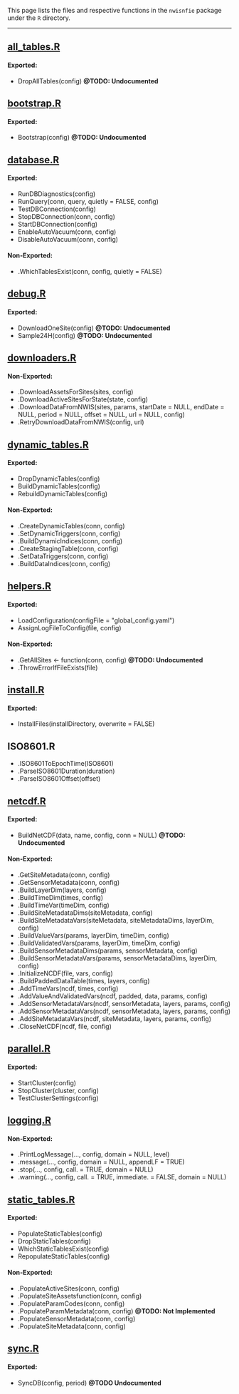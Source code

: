 This page lists the files and respective functions in the `nwisnfie` package under the `R` directory. 

<hr>

## [all_tables.R](https://github.com/Kevin-M-Smith/nwisnfie/tree/master/R/all_tables.R)
#### Exported:
* DropAllTables(config)         				__@TODO: Undocumented__

## [bootstrap.R](https://github.com/Kevin-M-Smith/nwisnfie/tree/master/R/bootstrap.R)
#### Exported:
* Bootstrap(config)						__@TODO: Undocumented__

## [database.R](https://github.com/Kevin-M-Smith/nwisnfie/tree/master/R/database.R)
#### Exported: 
* RunDBDiagnostics(config)
* RunQuery(conn, query, quietly = FALSE, config)
* TestDBConnection(config)
* StopDBConnection(conn, config)
* StartDBConnection(config)
* EnableAutoVacuum(conn, config)
* DisableAutoVacuum(conn, config)

#### Non-Exported:
* .WhichTablesExist(conn, config, quietly = FALSE)

## [debug.R](https://github.com/Kevin-M-Smith/nwisnfie/tree/master/R/debug.R)
#### Exported:
* DownloadOneSite(config)              			__@TODO: Undocumented__
* Sample24H(config)					__@TODO: Undocumented__

## [downloaders.R](https://github.com/Kevin-M-Smith/nwisnfie/tree/master/R/downloaders.R)
#### Non-Exported: 
* .DownloadAssetsForSites(sites, config)
* .DownloadActiveSitesForState(state, config)
* .DownloadDataFromNWIS(sites, params, startDate = NULL, endDate = NULL, period = NULL, offset = NULL, url = NULL, config)  
* .RetryDownloadDataFromNWIS(config, url)			

## [dynamic_tables.R](https://github.com/Kevin-M-Smith/nwisnfie/tree/master/R/dynamic_tables.R)
#### Exported:
* DropDynamicTables(config)           
* BuildDynamicTables(config)
* RebuildDynamicTables(config)

#### Non-Exported: 
* .CreateDynamicTables(conn, config)
* .SetDynamicTriggers(conn, config)
* .BuildDynamicIndices(conn, config)
* .CreateStagingTable(conn, config)
* .SetDataTriggers(conn, config)
* .BuildDataIndices(conn, config)

## [helpers.R](https://github.com/Kevin-M-Smith/nwisnfie/tree/master/R/helpers.R)
#### Exported:
* LoadConfiguration(configFile = "global_config.yaml")
* AssignLogFileToConfig(file, config)

#### Non-Exported:
* .GetAllSites <- function(conn, config)              		__@TODO: Undocumented__
* .ThrowErrorIfFileExists(file)

## [install.R](https://github.com/Kevin-M-Smith/nwisnfie/tree/master/R/install.R)
#### Exported:
* InstallFiles(installDirectory, overwrite = FALSE)

## ISO8601.R
* .ISO8601ToEpochTime(ISO8601)
* .ParseISO8601Duration(duration)
* .ParseISO8601Offset(offset)

## [netcdf.R](https://github.com/Kevin-M-Smith/nwisnfie/tree/master/R/netcdf.R)
#### Exported:
* BuildNetCDF(data, name, config, conn = NULL)                  __@TODO: Undocumented__

#### Non-Exported:
* .GetSiteMetadata(conn, config)
* .GetSensorMetadata(conn, config)
* .BuildLayerDim(layers, config)
* .BuildTimeDim(times, config)
* .BuildTimeVar(timeDim, config)
* .BuildSiteMetadataDims(siteMetadata, config)
* .BuildSiteMetadataVars(siteMetadata, siteMetadataDims, layerDim, config)
* .BuildValueVars(params, layerDim, timeDim, config)
* .BuildValidatedVars(params, layerDim, timeDim, config)
* .BuildSensorMetadataDims(params, sensorMetadata, config)
* .BuildSensorMetadataVars(params, sensorMetadataDims, layerDim, config)
* .InitializeNCDF(file, vars, config)
* .BuildPaddedDataTable(times, layers, config)
* .AddTimeVars(ncdf, times, config)
* .AddValueAndValidatedVars(ncdf, padded, data, params, config)
* .AddSensorMetadataVars(ncdf, sensorMetadata, layers, params, config)
* .AddSensorMetadataVars(ncdf, sensorMetadata, layers, params, config)
* .AddSiteMetadataVars(ncdf, siteMetadata, layers, params, config)
* .CloseNetCDF(ncdf, file, config)

## [parallel.R](https://github.com/Kevin-M-Smith/nwisnfie/tree/master/R/parallel.R)
#### Exported: 
* StartCluster(config)
* StopCluster(cluster, config)
* TestClusterSettings(config)

## [logging.R](https://github.com/Kevin-M-Smith/nwisnfie/tree/master/R/logging.R)              
#### Non-Exported:                                         
* .PrintLogMessage(..., config, domain = NULL, level) 
* .message(..., config, domain = NULL, appendLF = TRUE)
* .stop(..., config, call. = TRUE, domain = NULL)
* .warning(..., config, call. = TRUE, immediate. = FALSE, domain = NULL)

## [static_tables.R](https://github.com/Kevin-M-Smith/nwisnfie/tree/master/R/static_tables.R)
#### Exported:
* PopulateStaticTables(config)
* DropStaticTables(config)
* WhichStaticTablesExist(config)
* RepopulateStaticTables(config)

#### Non-Exported:
* .PopulateActiveSites(conn, config)             
* .PopulateSiteAssetsfunction(conn, config)
* .PopulateParamCodes(conn, config)
* .PopulateParamMetadata(conn, config)          __@TODO: Not Implemented__
* .PopulateSensorMetadata(conn, config)
* .PopulateSiteMetadata(conn, config)

## [sync.R](https://github.com/Kevin-M-Smith/nwisnfie/tree/master/R/sync.R)
#### Exported:
* SyncDB(config, period)			 __@TODO Undocumented__
